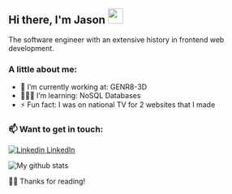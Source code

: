 ## Hi there, I'm Jason <img src="https://raw.githubusercontent.com/iampavangandhi/iampavangandhi/master/gifs/Hi.gif" width="30px">


The software engineer with an extensive history in frontend web development.<br>

### A little about me: 
- 🔭 I’m currently working at: GENR8-3D 
- 👨🏾‍💻 I’m learning: NoSQL Databases
- ⚡ Fun fact: I was on national TV for 2 websites that I made 

### 📫 Want to get in touch: 
[![Linkedin](https://i.stack.imgur.com/gVE0j.png) LinkedIn](https://www.linkedin.com/in/devjasonclarke/)


![My github stats](https://github-readme-stats.vercel.app/api?username=devJasonClarke&show_icons=true&theme=dark)
 
🙏🏾 Thanks for reading!
